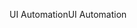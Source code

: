 <span data-ttu-id="92416-101">UI Automation</span><span class="sxs-lookup"><span data-stu-id="92416-101">UI Automation</span></span>